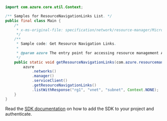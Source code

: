 ```java
import com.azure.core.util.Context;

/** Samples for ResourceNavigationLinks List. */
public final class Main {
    /*
     * x-ms-original-file: specification/network/resource-manager/Microsoft.Network/stable/2021-05-01/examples/VirtualNetworkGetResourceNavigationLinks.json
     */
    /**
     * Sample code: Get Resource Navigation Links.
     *
     * @param azure The entry point for accessing resource management APIs in Azure.
     */
    public static void getResourceNavigationLinks(com.azure.resourcemanager.AzureResourceManager azure) {
        azure
            .networks()
            .manager()
            .serviceClient()
            .getResourceNavigationLinks()
            .listWithResponse("rg1", "vnet", "subnet", Context.NONE);
    }
}
```

Read the [SDK documentation](https://github.com/Azure/azure-sdk-for-java/blob/azure-resourcemanager_2.15.0/sdk/resourcemanager/azure-resourcemanager/README.md) on how to add the SDK to your project and authenticate.
